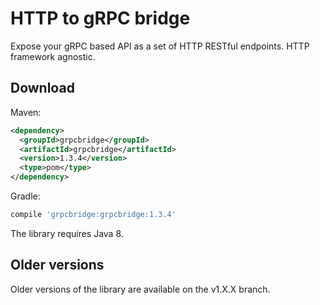 # HTTP to gRPC bridge

Expose your gRPC based API as a set of HTTP RESTful endpoints. HTTP framework agnostic.

## Download

Maven:
```xml
<dependency>
  <groupId>grpcbridge</groupId>
  <artifactId>grpcbridge</artifactId>
  <version>1.3.4</version>
  <type>pom</type>
</dependency>
```

Gradle:
```groovy
compile 'grpcbridge:grpcbridge:1.3.4'
```

The library requires Java 8.

## Older versions

Older versions of the library are available on the v1.X.X branch.
